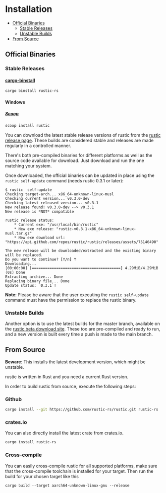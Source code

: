 # Installation

<!-- TOC -->

- [Official Binaries](#official-binaries)
  - [Stable Releases](#stable-releases)
  - [Unstable Builds](#unstable-builds)
- [From Source](#from-source)

<!-- /TOC -->

## Official Binaries

### Stable Releases

#### [cargo-binstall](https://crates.io/crates/cargo-binstall)

```bash
cargo binstall rustic-rs
```

#### Windows

##### [Scoop](https://scoop.sh/)

```bash
scoop install rustic
```

You can download the latest stable release versions of rustic from the
[rustic release page](https://github.com/rustic-rs/rustic/releases/latest).
These builds are considered stable and releases are made regularly in a
controlled manner.

There's both pre-compiled binaries for different platforms as well as the source
code available for download. Just download and run the one matching your system.

Once downloaded, the official binaries can be updated in place using the
`rustic self-update` command (needs rustic 0.3.1 or later):

```console
$ rustic  self-update
Checking target-arch... x86_64-unknown-linux-musl
Checking current version... v0.3.0-dev
Checking latest released version... v0.3.1
New release found! v0.3.0-dev --> v0.3.1
New release is *NOT* compatible

rustic release status:
    * Current exe: "/usr/local/bin/rustic"
    * New exe release: "rustic-v0.3.1-x86_64-unknown-linux-musl.tar.gz"
    * New exe download url: "https://api.github.com/repos/rustic/rustic/releases/assets/75146490"

The new release will be downloaded/extracted and the existing binary will be replaced.
Do you want to continue? [Y/n] Y
Downloading...
[00:00:00] [========================================] 4.29MiB/4.29MiB (0s) Done
Extracting archive... Done
Replacing binary file... Done
Update status: `0.3.1`!
```

**Note**: Please be aware that the user executing the `rustic self-update`
command must have the permission to replace the rustic binary.

### Unstable Builds

Another option is to use the latest builds for the master branch, available on
the [rustic beta download site](https://github.com/rustic-rs/rustic-beta). These
too are pre-compiled and ready to run, and a new version is built every time a
push is made to the main branch.

## From Source

**Beware**: This installs the latest development version, which might be
unstable.

rustic is written in Rust and you need a current Rust version.

In order to build rustic from source, execute the following steps:

### Github

```bash
cargo install --git https://github.com/rustic-rs/rustic.git rustic-rs
```

### crates.io

You can also directly install the latest crate from crates.io.

```bash
cargo install rustic-rs
```

### Cross-compile

You can easily cross-compile rustic for all supported platforms, make sure that
the cross-compile toolchain is installed for your target. Then run the build for
your chosen target like this

```console
cargo build --target aarch64-unknown-linux-gnu --release
```
